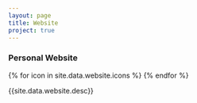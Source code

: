 ```yaml
---
layout: page
title: Website
project: true
---
```

<div class="header">
    <h3>Personal Website</h3>
    <div class="icons">
        {% for icon in site.data.website.icons %}
            <i class="{{icon}}"></i>
        {% endfor %}
    </div>
</div>
<p>{{site.data.website.desc}}</p>
